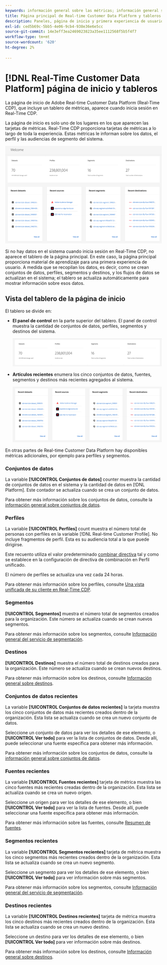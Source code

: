 ```yaml
---
keywords: información general sobre las métricas; información general sobre las métricas de rtcdp
title: Página principal de Real-time Customer Data Platform y tableros
description: Paneles, página de inicio y primera experiencia de usuario en Adobe Experience Platform
exl-id: ced5b69c-5bb5-4e06-9cb4-938e36e6e5cc
source-git-commit: 14e3eff3ea2469023823a35ee1112568f5b5f4f7
workflow-type: tm+mt
source-wordcount: '620'
ht-degree: 2%

---
```


# [!DNL Real-Time Customer Data Platform] página de inicio y tableros

La página de inicio de Adobe Real-time Customer Data Platform (Real-Time CDP), que incluye un tablero de métricas, aparece cuando inicia sesión en Real-Time CDP.

La página de inicio es solo uno de los lugares en los que aparecen las tarjetas de métricas. Real-Time CDP proporciona tarjetas de métricas a lo largo de toda la experiencia. Estas métricas le informan sobre los datos, el perfil y las audiencias de segmento del sistema.

![imagen](assets/home.png)

Si no hay datos en el sistema cuando inicia sesión en Real-Time CDP, no aparece el tablero de la página principal. En este caso, la página principal proporciona material de aprendizaje para una primera experiencia de usuario. A medida que se recopilan los datos, es decir, como <!--sources-->se crean conjuntos de datos, perfiles, segmentos y destinos, y los flujos de datos se actualizan en el sistema; el tablero se actualiza automáticamente para mostrar información sobre esos datos<!-- in metric cards-->.

## Vista del tablero de la página de inicio

<!--The dashboard shows information in several areas. Each category of information displays for the time range shown beneath the data.-->

El tablero se divide en<!-- two areas.-->:

* **El panel de control** en la parte superior del tablero. El panel de control muestra la cantidad de conjuntos de datos, perfiles, segmentos y destinos del sistema.

   ![imagen](assets/leaderboard.png)

<!-- * **Metric cards** display beneath the leaderboard. Metric cards show additional information, such as percentages or trends. Metric cards appear as data is collected.
    ![image](assets/home-metrics.jpg)
Some information is shown in different ways on both the leaderboard and metric cards. -->
* **Artículos recientes** enumera los cinco conjuntos de datos, fuentes, segmentos y destinos más recientes agregados al sistema.

   ![imagen](assets/recent.png)

En otras partes de Real-time Customer Data Platform hay disponibles métricas adicionales, por ejemplo para perfiles y segmentos.

### Conjuntos de datos

La variable **[!UICONTROL Conjuntos de datos]** counter muestra la cantidad de conjuntos de datos en el sistema y la cantidad de datos en [!DNL Platform]. Este contador se actualiza cuando se crea un conjunto de datos.

Para obtener más información sobre los conjuntos de datos, consulte la [información general sobre conjuntos de datos](../catalog/datasets/overview.md).

### Perfiles

La variable **[!UICONTROL Perfiles]** count muestra el número total de personas con perfiles en la variable [!DNL Real-time Customer Profile]. No incluye fragmentos de perfil. Esta es su audiencia total a la que puede dirigirse.

Este recuento utiliza el valor predeterminado [combinar directiva](profile/merge-policies.md) tal y como se establece en la configuración de directiva de combinación en Perfil unificado.

El número de perfiles se actualiza una vez cada 24 horas.

Para obtener más información sobre los perfiles, consulte [Una vista unificada de su cliente en Real-Time CDP](profile/profile-overview.md).

### Segmentos

**[!UICONTROL Segmentos]** muestra el número total de segmentos creados para la organización. Este número se actualiza cuando se crean nuevos segmentos.

Para obtener más información sobre los segmentos, consulte [Información general del servicio de segmentación](segmentation/segmentation-overview.md).

### Destinos

**[!UICONTROL Destinos]** muestra el número total de destinos creados para la organización. Este número se actualiza cuando se crean nuevos destinos.

Para obtener más información sobre los destinos, consulte [Información general sobre destinos](destinations/overview.md).

<!-- ### Successful profile records

In the leaderboard **[!UICONTROL Successful profile records]** shows the total number of records that have been successfully processed into the profile.

There is also a metric card that shows the percentage of successful records. Select **[!UICONTROL View datasets]** to see more details about the profile records. Hover over the colored area of the graph to see additional details:

![image](assets/home-profilerecords-details.PNG)

The number of successful profile records is updated hourly. 

For more information about profiles, see [A unified view of your customer in Real-Time CDP](profile/profile-overview.md).

### Total profile records

The **[!UICONTROL Total profile records]** metric card shows the total number of data records enabled to feed into the profiles, and the percentage that are successful, updated once per day. This does not include all data in the data lake, because some data might not be enabled to feed into the profiles.

 Hover over the colored area of the graph to see additional details about the successful profiles:

![image](assets/home-profile-details.PNG)

Select **[!UICONTROL View profiles]** to see more details about the profile records.

For more information about profiles, see [A unified view of your customer in Real-Time CDP](profile/profile-overview.md).

For more information about viewing a specific profile, see [Profile viewer](profile/profile-viewer.md).

### Failed profile records

In the leaderboard, **[!UICONTROL Failed profile records]** counts the number of records that failed to process into the profile.

The **[!UICONTROL Failed profile records]** metric card shows this count, and includes a graphical representation that helps you see how failures have trended during the time shown below the graphic. This chart is updated hourly. Select **[!UICONTROL View datasets]** to see more details about the profile records.

The number of failed profile records is updated hourly. -->

### Conjuntos de datos recientes

La variable **[!UICONTROL Conjuntos de datos recientes]** la tarjeta muestra los cinco conjuntos de datos más recientes creados dentro de la organización. Esta lista se actualiza cuando se crea un nuevo conjunto de datos.

Seleccione un conjunto de datos para ver los detalles de ese elemento, o **[!UICONTROL Ver todo]** para ver la lista de conjuntos de datos. Desde allí, puede seleccionar una fuente específica para obtener más información.

Para obtener más información sobre los conjuntos de datos, consulte la [información general sobre conjuntos de datos](../catalog/datasets/overview.md).

### Fuentes recientes

La variable **[!UICONTROL Fuentes recientes]** tarjeta de métrica muestra las cinco fuentes más recientes creadas dentro de la organización. Esta lista se actualiza cuando se crea un nuevo origen.

Seleccione un origen para ver los detalles de ese elemento, o bien **[!UICONTROL Ver todo]** para ver la lista de fuentes. Desde allí, puede seleccionar una fuente específica para obtener más información.

Para obtener más información sobre las fuentes, consulte [Resumen de fuentes](sources/sources-overview.md).

### Segmentos recientes

La variable **[!UICONTROL Segmentos recientes]** tarjeta de métrica muestra los cinco segmentos más recientes creados dentro de la organización. Esta lista se actualiza cuando se crea un nuevo segmento.

Seleccione un segmento para ver los detalles de ese elemento, o bien **[!UICONTROL Ver todo]** para ver información sobre más segmentos.

Para obtener más información sobre los segmentos, consulte [Información general del servicio de segmentación](segmentation/segmentation-overview.md).

### Destinos recientes

La variable **[!UICONTROL Destinos recientes]** tarjeta de métrica muestra los cinco destinos más recientes creados dentro de la organización. Esta lista se actualiza cuando se crea un nuevo destino.

Seleccione un destino para ver los detalles de ese elemento, o bien **[!UICONTROL Ver todo]** para ver información sobre más destinos.

Para obtener más información sobre los destinos, consulte [Información general sobre destinos](destinations/overview.md).
